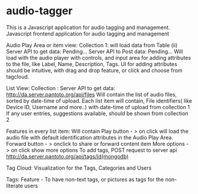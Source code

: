 # audio-tagger
This is a Javascript application for audio tagging and management. 
Javascript frontend application for audio tagging and management

Audio Play Area or item view:
Collection 1: will load data from Table (ii)
Server API to get data: Pending...
Server API to Post data: Pending...
Will load with the audio player with controls, and input area
for adding attributes to the file, like Label, Name, Description, Tags.
  UI for adding attributes should be intuitive, with drag and drop feature, or
  click and choose from tagcloud.

  List View:
  Collection :  Server API to get data: http://da.server.pantoto.org/api/files
  Will contain the list of audio files, sorted by date-time of upload.
  Each list item will contain, File identifiers( like Device ID, Username and
  more..) with date-time of upload from collection 1
  If any user entries, suggestions available, should be shown from collection 2

  Features in every list item:
  Will contain Play button - > on click will load the audio file with default
  identification attributes in the Audio Play Area.
  Forward button - > onclick to share or forward content item
  More options - > on click show more options
  To add tags, POST request to server api
  http://da.server.pantoto.org/api/tags/id(mongodb)


  Tag Cloud:
  Visualization for the Tags, Categories and Users

  Tags:
  Feature - To have non-text tags, or pictures as tags for the non-literate
  users



